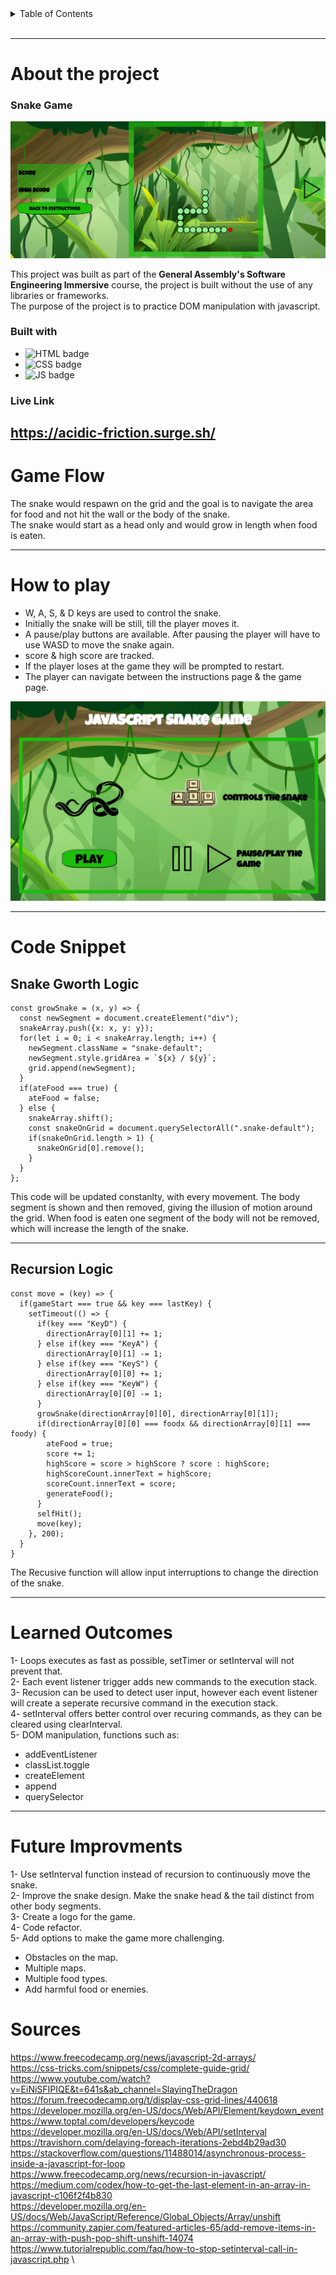 <details>
<summary>Table of Contents</summary>

* About the project
  * Snake Game
  * Built with
  * Live Link
* Game Flow
* How to Play
* Code Snippte
   * Grow Snake Logic
   * Recursion Logic
* Learned Outcomes
* Future Improvments
* Sources

</details>
<br>

---

# About the project

### Snake Game

![Snake Game](snakeGame.png)

This project was built as part of the **General Assembly's Software Engineering Immersive** course, the project is built without the use of any libraries or frameworks.<br>
The purpose of the project is to practice DOM manipulation with javascript.

### Built with
- ![HTML badge](https://img.shields.io/badge/HTML5-E34F26?style=for-the-badge&logo=html5&logoColor=white) 
- ![CSS badge](https://img.shields.io/badge/CSS3-1572B6?style=for-the-badge&logo=css3&logoColor=white) 
- ![JS badge](https://img.shields.io/badge/JavaScript-323330?style=for-the-badge&logo=javascript&logoColor=F7DF1E) 


### Live Link
https://acidic-friction.surge.sh/
---

# Game Flow
The snake would respawn on the grid and the goal is to navigate the area for food and not hit the wall or the body of the snake.<br>
The snake would start as a head only and would grow in length when food is eaten.<br>

---

# How to play
* W, A, S, & D keys are used to control the snake.
* Initially the snake will be still, till the player moves it.
* A pause/play buttons are available. After pausing the player will have to use WASD to move the snake again.
* score & high score are tracked.
* If the player loses at the game they will be prompted to restart.
* The player can navigate between the instructions page & the game page.

![Instruction page](snakeInstructions.png)

---

# Code Snippet

## Snake Gworth Logic
```
const growSnake = (x, y) => {
  const newSegment = document.createElement("div");
  snakeArray.push({x: x, y: y});
  for(let i = 0; i < snakeArray.length; i++) {
    newSegment.className = "snake-default";
    newSegment.style.gridArea = `${x} / ${y}`;
    grid.append(newSegment);
  }
  if(ateFood === true) {
    ateFood = false;
  } else {
    snakeArray.shift();
    const snakeOnGrid = document.querySelectorAll(".snake-default");
    if(snakeOnGrid.length > 1) {
      snakeOnGrid[0].remove();
    }
  }
};
```

This code will be updated constanlty, with every movement. The body segment is shown and then removed, giving the illusion of motion around the grid. When food is eaten one segment of the body will not be removed, which will increase the length of the snake.

---

## Recursion Logic

```
const move = (key) => {
  if(gameStart === true && key === lastKey) {
    setTimeout(() => {
      if(key === "KeyD") {
        directionArray[0][1] += 1;
      } else if(key === "KeyA") {
        directionArray[0][1] -= 1;
      } else if(key === "KeyS") {
        directionArray[0][0] += 1;
      } else if(key === "KeyW") {
        directionArray[0][0] -= 1;
      }
      growSnake(directionArray[0][0], directionArray[0][1]);
      if(directionArray[0][0] === foodx && directionArray[0][1] === foody) {
        ateFood = true;
        score += 1;
        highScore = score > highScore ? score : highScore;
        highScoreCount.innerText = highScore;
        scoreCount.innerText = score;
        generateFood();
      }
      selfHit();
      move(key);
    }, 200);
  }
}

```
The Recusive function will allow input interruptions to change the direction of the snake.

---

# Learned Outcomes
1- Loops executes as fast as possible, setTimer or setInterval will not prevent that. \
2- Each event listener trigger adds new commands to the execution stack. \
3- Recusion can be used to detect user input, however each event listener will create a seperate recursive command in the execution stack. \
4- setInterval offers better control over recuring commands, as they can be cleared using clearInterval. \
5- DOM manipulation, functions such as:
  * addEventListener
  * classList.toggle
  * createElement
  * append
  * querySelector

---

# Future Improvments
1- Use setInterval function instead of recursion to continuously move the snake. \
2- Improve the snake design. Make the snake head & the tail distinct from other body segments. \
3- Create a logo for the game. \
4- Code refactor. \
5- Add options to make the game more challenging.
  * Obstacles on the map.
  * Multiple maps.
  * Multiple food types.
  * Add harmful food or enemies.




# Sources
https://www.freecodecamp.org/news/javascript-2d-arrays/ \
https://css-tricks.com/snippets/css/complete-guide-grid/ \
https://www.youtube.com/watch?v=EiNiSFIPIQE&t=641s&ab_channel=SlayingTheDragon \
https://forum.freecodecamp.org/t/display-css-grid-lines/440618 \
https://developer.mozilla.org/en-US/docs/Web/API/Element/keydown_event \
https://www.toptal.com/developers/keycode \
https://developer.mozilla.org/en-US/docs/Web/API/setInterval \
https://travishorn.com/delaying-foreach-iterations-2ebd4b29ad30 \
https://stackoverflow.com/questions/11488014/asynchronous-process-inside-a-javascript-for-loop \
https://www.freecodecamp.org/news/recursion-in-javascript/ \
https://medium.com/codex/how-to-get-the-last-element-in-an-array-in-javascript-c106f2f4b830 \
https://developer.mozilla.org/en-US/docs/Web/JavaScript/Reference/Global_Objects/Array/unshift \
https://community.zapier.com/featured-articles-65/add-remove-items-in-an-array-with-push-pop-shift-unshift-14074 \
https://www.tutorialrepublic.com/faq/how-to-stop-setinterval-call-in-javascript.php \
